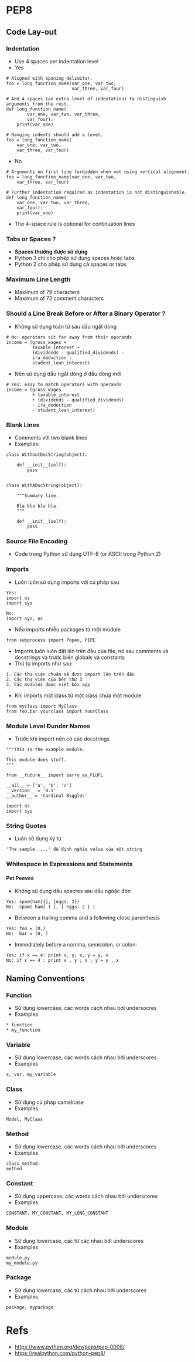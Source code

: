 # PEP8
## Code Lay-out

### Indentation
* Use 4 spaces per indentation level
* Yes
```
# Aligned with opening delimiter.
foo = long_function_name(var_one, var_two,
                         var_three, var_four)

# Add 4 spaces (an extra level of indentation) to distinguish arguments from the rest.
def long_function_name(
        var_one, var_two, var_three,
        var_four):
    print(var_one)

# Hanging indents should add a level.
foo = long_function_name(
    var_one, var_two,
    var_three, var_four)
```
* No
```
# Arguments on first line forbidden when not using vertical alignment.
foo = long_function_name(var_one, var_two,
    var_three, var_four)

# Further indentation required as indentation is not distinguishable.
def long_function_name(
    var_one, var_two, var_three,
    var_four):
    print(var_one)
```
* The 4-space rule is optional for continuation lines

### Tabs or Spaces ?
* **Spaces thường được sử  dụng**
* Python 3 chỉ cho phép sử dụng spaces hoặc tabs
* Python 2 cho phép sử dụng cả spaces or tabs

### Maximum Line Length
* Maximum of 79 characters
* Maximum of 72 comment characters

### Should a Line Break Before or After a Binary Operator ?
* Không sử  dụng toán tử sau dấu ngắt dòng
```
# No: operators sit far away from their operands
income = (gross_wages +
          taxable_interest +
          (dividends - qualified_dividends) -
          ira_deduction -
          student_loan_interest)
```
* Nên sử dụng dấu ngắt dòng ở đầu dòng mới
```
# Yes: easy to match operators with operands
income = (gross_wages
          + taxable_interest
          + (dividends - qualified_dividends)
          - ira_deduction
          - student_loan_interest)
```

### Blank Lines
* Comments với two blank lines
* Examples:
```
class WithoutDocString(object):

    def __init__(self):
        pass


class WithADocString(object):

    """Summary line.

    Bla bla bla bla.
    """

    def __init__(self):
        pass
```

### Source File Encoding
* Code trong Python sử dụng UTF-8 (or ASCII trong Python 2)

### Imports
* Luôn luôn sử dụng imports với cú pháp sau
```
Yes:
import os
import sys

No:
import sys, os
```
* Nếu imports nhiều packages từ một module
```
from subprocess import Popen, PIPE
```
* Imports luôn luôn đặt lên trên đầu của file, nó sau comments và docstrings và trước biến globals và constants
* Thứ tự imports như sau:
```
1. Các thư viện chuẩn sẽ được import lên trên đầu
2. Các thư viện của bên thứ 3
3. Các modules được viết bởi app
```
* Khi imports một class từ một class chứa một module
```
from myclass import MyClass
from foo.bar.yourclass import YourClass
```

### Module Level Đunder Names
* Trước khi import nên có các docstrings
```
"""This is the example module.

This module does stuff.
"""

from __future__ import barry_as_FLUFL

__all__ = ['a', 'b', 'c']
__version__ = '0.1'
__author__ = 'Cardinal Biggles'

import os
import sys
```

### String Quotes
* Luôn sử dụng ký tự
```
'The sample ....' để định nghĩa value của một string
```

### Whitespace in Expressions and Statements
#### Pet Peeves
* Không sử dụng dấu spacres sau dấu ngoặc đơn
```
Yes: spam(ham[1], {eggs: 2})
No:  spam( ham[ 1 ], { eggs: 2 } )
```
* Between a trailing comma and a following close parenthesis
```
Yes: foo = (0,)
No:  bar = (0, )
```
* Immediately before a comma, semicolon, or colon:
```
Yes: if x == 4: print x, y; x, y = y, x
No: if x == 4 : print x , y ; x , y = y , x
```

## Naming Conventions
### Function
* Sử dụng lowercase, các words cách nhau bơi undersocres
* Examples
```
* function
* my_function
```

### Variable
* Sử dụng lowercase, các words cách nhau bởi underscores
* Examples
```
x, var, my_variable
```

### Class
* Sử dụng cú pháp camelcase
* Examples
```
Model, MyClass
```

### Method
* Sử dụng lowercase, các words cách nhau bởi underscores
* Examples
```
class_method,
method
```

### Constant
* Sử dụng uppercase, các words cách nhau bởi underscores
* Examples
```
CONSTANT, MY_CONSTANT, MY_LONG_CONSTANT
```

### Module
* Sử dụng lowercase, các từ các nhau bởi underscores
* Examples
```
module.py
my_module.py
```

### Package
* Sử dụng lowercase, các từ cách nhau bởi underscores
* Examples
```
package, mypackage
```


# Refs
* https://www.python.org/dev/peps/pep-0008/
* https://realpython.com/python-pep8/